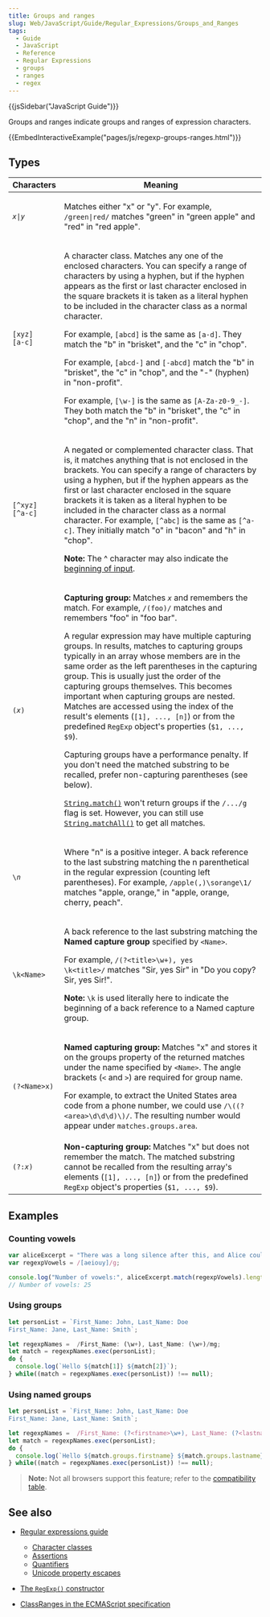 ```yaml
---
title: Groups and ranges
slug: Web/JavaScript/Guide/Regular_Expressions/Groups_and_Ranges
tags:
  - Guide
  - JavaScript
  - Reference
  - Regular Expressions
  - groups
  - ranges
  - regex
---
```

{{jsSidebar("JavaScript Guide")}}

Groups and ranges indicate groups and ranges of expression characters.

{{EmbedInteractiveExample("pages/js/regexp-groups-ranges.html")}}

## Types

<table class="standard-table"><thead><tr><th scope="col">Characters</th><th scope="col">Meaning</th></tr></thead><tbody><tr><td><code><em>x</em>|<em>y</em></code></td><td><p>Matches either "x" or "y". For example, <code>/green|red/</code> matches "green" in "green apple" and "red" in "red apple".</p></td></tr><tr><td><code>[xyz]<br>[a-c]</code></td><td><p>A character class. Matches any one of the enclosed characters. You can specify a range of characters by using a hyphen, but if the hyphen appears as the first or last character enclosed in the square brackets it is taken as a literal hyphen to be included in the character class as a normal character.</p><p>For example, <code>[abcd]</code> is the same as <code>[a-d]</code>. They match the "b" in "brisket", and the "c" in "chop".</p><p>For example, <code>[abcd-]</code> and <code>[-abcd]</code> match the "b" in "brisket", the "c" in "chop", and the "-" (hyphen) in "non-profit".</p><p>For example, <code>[\w-]</code> is the same as <code>[A-Za-z0-9_-]</code>. They both match the "b" in "brisket", the "c" in "chop", and the "n" in "non-profit".</p></td></tr><tr><td><p><code>[^xyz]<br>[^a-c]</code></p></td><td><p>A negated or complemented character class. That is, it matches anything that is not enclosed in the brackets. You can specify a range of characters by using a hyphen, but if the hyphen appears as the first or last character enclosed in the square brackets it is taken as a literal hyphen to be included in the character class as a normal character. For example, <code>[^abc]</code> is the same as <code>[^a-c]</code>. They initially match "o" in "bacon" and "h" in "chop".</p><div class="notecard note"><p><strong>Note:</strong> The ^ character may also indicate the <a href="/en-US/docs/Web/JavaScript/Guide/Regular_Expressions/Assertions">beginning of input</a>.</p></div></td></tr><tr><td><code>(<em>x</em>)</code></td><td><p><strong>Capturing group: </strong>Matches <code><em>x</em></code> and remembers the match. For example, <code>/(foo)/</code> matches and remembers "foo" in "foo bar". </p><p>A regular expression may have multiple capturing groups. In results, matches to capturing groups typically in an array whose members are in the same order as the left parentheses in the capturing group. This is usually just the order of the capturing groups themselves. This becomes important when capturing groups are nested. Matches are accessed using the index of the result's elements (<code>[1], ..., [n]</code>) or from the predefined <code>RegExp</code> object's properties (<code>$1, ..., $9</code>).</p><p>Capturing groups have a performance penalty. If you don't need the matched substring to be recalled, prefer non-capturing parentheses (see below).</p><p><code><a href="/en-US/docs/Web/JavaScript/Reference/Global_Objects/String/match">String.match()</a></code> won't return groups if the <code>/.../g</code> flag is set. However, you can still use <code><a href="/en-US/docs/Web/JavaScript/Reference/Global_Objects/String/matchAll">String.matchAll()</a></code> to get all matches.</p></td></tr><tr><td><code>\<em>n</em></code></td><td><p>Where "n" is a positive integer. A back reference to the last substring matching the n parenthetical in the regular expression (counting left parentheses). For example, <code>/apple(,)\sorange\1/</code> matches "apple, orange," in "apple, orange, cherry, peach".</p></td></tr><tr><td><code>\k&#x3C;Name></code></td><td><p>A back reference to the last substring matching the <strong>Named capture group</strong> specified by <code>&#x3C;Name></code>.</p><p>For example, <code>/(?&#x3C;title>\w+), yes \k&#x3C;title>/</code> matches "Sir, yes Sir" in "Do you copy? Sir, yes Sir!".</p><div class="notecard note"><p><strong>Note:</strong> <code>\k</code> is used literally here to indicate the beginning of a back reference to a Named capture group.</p></div></td></tr><tr><td><code>(?&#x3C;Name>x)</code></td><td><p><strong>Named capturing group: </strong>Matches "x" and stores it on the groups property of the returned matches under the name specified by <code>&#x3C;Name></code>. The angle brackets (<code>&#x3C;</code> and <code>></code>) are required for group name.</p><p>For example, to extract the United States area code from a phone number, we could use <code>/\((?&#x3C;area>\d\d\d)\)/</code>. The resulting number would appear under <code>matches.groups.area</code>.</p></td></tr><tr><td><code>(?:<em>x</em>)</code></td><td><strong>Non-capturing group: </strong>Matches "x" but does not remember the match. The matched substring cannot be recalled from the resulting array's elements (<code>[1], ..., [n]</code>) or from the predefined <code>RegExp</code> object's properties (<code>$1, ..., $9</code>).</td></tr></tbody></table>

## Examples

### Counting vowels

```js
var aliceExcerpt = "There was a long silence after this, and Alice could only hear whispers now and then.";
var regexpVowels = /[aeiouy]/g;

console.log("Number of vowels:", aliceExcerpt.match(regexpVowels).length);
// Number of vowels: 25
```

### Using groups

```js
let personList = `First_Name: John, Last_Name: Doe
First_Name: Jane, Last_Name: Smith`;

let regexpNames =  /First_Name: (\w+), Last_Name: (\w+)/mg;
let match = regexpNames.exec(personList);
do {
  console.log(`Hello ${match[1]} ${match[2]}`);
} while((match = regexpNames.exec(personList)) !== null);
```

### Using named groups

```js
let personList = `First_Name: John, Last_Name: Doe
First_Name: Jane, Last_Name: Smith`;

let regexpNames =  /First_Name: (?<firstname>\w+), Last_Name: (?<lastname>\w+)/mg;
let match = regexpNames.exec(personList);
do {
  console.log(`Hello ${match.groups.firstname} ${match.groups.lastname}`);
} while((match = regexpNames.exec(personList)) !== null);
```

> **Note:** Not all browsers support this feature; refer to the
> [compatibility table](/en-US/docs/Web/JavaScript/Guide/Regular_Expressions#browser_compatibility).

## See also

*   [Regular expressions guide](/en-US/docs/Web/JavaScript/Guide/Regular_Expressions)

    *   [Character classes](/en-US/docs/Web/JavaScript/Guide/Regular_Expressions/Character_Classes)
    *   [Assertions](/en-US/docs/Web/JavaScript/Guide/Regular_Expressions/Assertions)
    *   [Quantifiers](/en-US/docs/Web/JavaScript/Guide/Regular_Expressions/Quantifiers)
    *   [Unicode property escapes](/en-US/docs/Web/JavaScript/Guide/Regular_Expressions/Unicode_Property_Escapes)

*   [The `RegExp()` constructor](/en-US/docs/Web/JavaScript/Reference/Global_Objects/RegExp)

*   [ClassRanges in the ECMAScript specification](https://tc39.es/ecma262/#sec-classranges)
